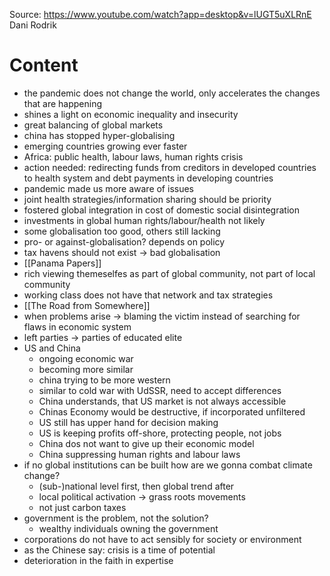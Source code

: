 Source: https://www.youtube.com/watch?app=desktop&v=lUGT5uXLRnE
Dani Rodrik
# Content
- the pandemic does not change the world, only accelerates the changes that are happening
- shines a light on economic inequality and insecurity
- great balancing of global markets
- china has stopped hyper-globalising
- emerging countries growing ever faster
- Africa: public health, labour laws, human rights crisis
- action needed: redirecting funds from creditors in developed countries to health system and debt payments in developing countries
- pandemic made us more aware of issues
- joint health strategies/information sharing should be priority
- fostered global integration in cost of domestic social disintegration
- investments in global human rights/labour/health not likely
- some globalisation too good, others still lacking
- pro- or against-globalisation? depends on policy
- tax havens should not exist -> bad globalisation
- [[Panama Papers]] 
- rich viewing themeselfes as part of global community, not part of local community
- working class does not have that network and tax strategies
- [[The Road from Somewhere]]
- when problems arise -> blaming the victim instead of searching for flaws in economic system
- left parties -> parties of educated elite
- US and China
	- ongoing economic war
	- becoming more similar
	- china trying to be more western
	- similar to cold war with UdSSR, need to accept differences
	- China understands, that US market is not always accessible
	- Chinas Economy would be destructive, if incorporated unfiltered
	- US still has upper hand for decision making
	- US is keeping profits off-shore, protecting people, not jobs
	- China dos not want to give up their economic model
	- China suppressing human rights and labour laws
- if no global institutions can be built how are we gonna combat climate change?
	- (sub-)national level first, then global trend after
	- local political activation -> grass roots movements
	- not just carbon taxes
- government is the problem, not the solution?
	- wealthy individuals owning the government
- corporations do not have to act sensibly for society or environment
- as the Chinese say: crisis is a time of potential
- deterioration in the faith in expertise